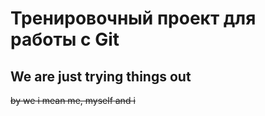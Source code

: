 # Тренировочный проект для работы с Git  


## We are just trying things out



~~by we i mean me, myself and i~~
